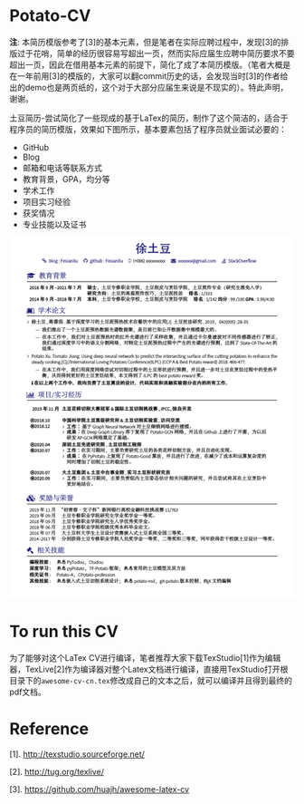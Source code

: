 # Potato-CV

**注**: 本简历模版参考了[3]的基本元素，但是笔者在实际应聘过程中，发现[3]的排版过于花哨，简单的经历很容易写超出一页，然而实际应届生应聘中简历要求不要超出一页，因此在借用基本元素的前提下，简化了成了本简历模版。（笔者大概是在一年前用[3]的模版的，大家可以翻commit历史的话，会发现当时[3]的作者给出的demo也是两页纸的，这个对于大部分应届生来说是不现实的）。特此声明，谢谢。

土豆简历-尝试简化了一些现成的基于LaTex的简历，制作了这个简洁的，适合于程序员的简历模版，效果如下图所示，基本要素包括了程序员就业面试必要的：

- GitHub
- Blog
- 邮箱和电话等联系方式
- 教育背景，GPA，均分等
- 学术工作
- 项目实习经验
- 获奖情况
- 专业技能以及证书

![tudou][tudou]

# To run this CV

为了能够对这个LaTex CV进行编译，笔者推荐大家下载TexStudio[1]作为编辑器，TexLive[2]作为编译器对整个Latex文档进行编译，直接用TexStudio打开根目录下的`awesome-cv-cn.tex`修改成自己的文本之后，就可以编译并且得到最终的pdf文档。

# Reference

[1]. http://texstudio.sourceforge.net/

[2]. http://tug.org/texlive/

[3]. https://github.com/huajh/awesome-latex-cv



[tudou]: ./imgs/tudou.png

